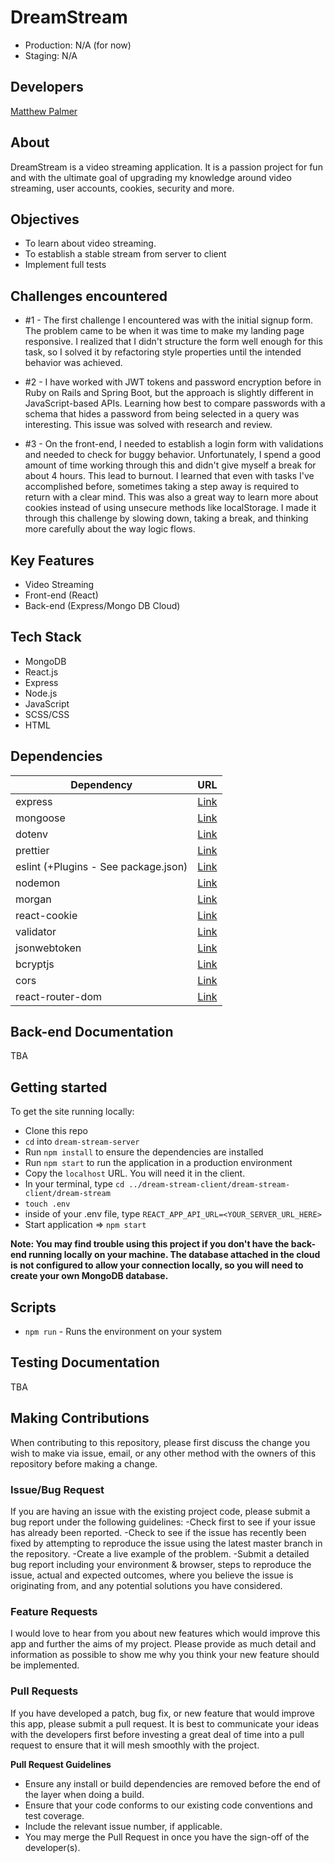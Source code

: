 # DreamStream
- Production: N/A (for now)
- Staging: N/A

## Developers
[Matthew Palmer](https://github.com/matthewpalmer9)

## About
DreamStream is a video streaming application. It is a passion project for fun and with the ultimate goal of upgrading my knowledge around video streaming, user accounts, cookies, security and more.

## Objectives
- To learn about video streaming.
- To establish a stable stream from server to client
- Implement full tests

## Challenges encountered
- #1 - The first challenge I encountered was with the initial signup form. The problem came to be when it was time to make my landing page responsive. I realized that I didn't structure the form well enough for this task, so I solved it by refactoring style properties until the intended behavior was achieved.

- #2 - I have worked with JWT tokens and password encryption before in Ruby on Rails and Spring Boot, but the approach is slightly different in JavaScript-based APIs. Learning how best to compare passwords with a schema that hides a password from being selected in a query was interesting. This issue was solved with research and review.

- #3 - On the front-end, I needed to establish a login form with validations and needed to check for buggy behavior. Unfortunately, I spend a good amount of time working through this and didn't give myself a break for about 4 hours. This lead to burnout. I learned that even with tasks I've accomplished before, sometimes taking a step away is required to return with a clear mind. This was also a great way to learn more about cookies instead of using unsecure methods like localStorage. I made it through this challenge by slowing down, taking a break, and thinking more carefully about the way logic flows.

## Key Features
- Video Streaming
- Front-end (React)
- Back-end (Express/Mongo DB Cloud)

## Tech Stack
- MongoDB 
- React.js
- Express
- Node.js
- JavaScript
- SCSS/CSS
- HTML

## Dependencies 
| Dependency | URL       | 
|------------|-----------|
| express                              | [Link](https://www.jsdelivr.com/package/npm/express)          |
| mongoose                             | [Link](https://www.jsdelivr.com/package/npm/mongoose)         |
| dotenv                               | [Link](https://www.jsdelivr.com/package/npm/dotenv)           |
| prettier                             | [Link](https://www.jsdelivr.com/package/npm/prettier)         |
| eslint (+Plugins - See package.json) | [Link](https://www.jsdelivr.com/package/npm/eslint)           |
| nodemon                              | [Link](https://www.jsdelivr.com/package/npm/nodemon)          |
| morgan                               | [Link](https://www.jsdelivr.com/package/npm/morgan)           |
| react-cookie                         | [Link](https://www.jsdelivr.com/package/npm/react-cookie)     |
| validator                            | [Link](https://www.jsdelivr.com/package/npm/validator)        |
| jsonwebtoken                         | [Link](https://www.jsdelivr.com/package/npm/jsonwebtoken)     |
| bcryptjs                             | [Link](https://www.jsdelivr.com/package/npm/bcryptjs)         |
| cors                                 | [Link](https://www.jsdelivr.com/package/npm/cors)             |
| react-router-dom                     | [Link](https://www.jsdelivr.com/package/npm/react-router-dom) |



## Back-end Documentation
TBA

## Getting started
To get the site running locally:
- Clone this repo
- `cd` into `dream-stream-server`
- Run `npm install` to ensure the dependencies are installed
- Run `npm start` to run the application in a production environment
- Copy the `localhost` URL. You will need it in the client.
- In your terminal, type `cd ../dream-stream-client/dream-stream-client/dream-stream`
- `touch .env`
- inside of your .env file, type `REACT_APP_API_URL=<YOUR_SERVER_URL_HERE>`
- Start application => `npm start`

**Note: You may find trouble using this project if you don't have the back-end running locally on your machine. The database attached in the cloud is not configured to allow your connection locally, so you will need to create your own MongoDB database.**

## Scripts 
- `npm run` - Runs the environment on your system

## Testing Documentation
TBA

## Making Contributions
When contributing to this repository, please first discuss the change you wish to make via issue, email, or any other method with the owners of this repository before making a change.

### Issue/Bug Request
If you are having an issue with the existing project code, please submit a bug report under the following guidelines:
-Check first to see if your issue has already been reported.
-Check to see if the issue has recently been fixed by attempting to reproduce the issue using the latest master branch in the repository.
-Create a live example of the problem.
-Submit a detailed bug report including your environment & browser, steps to reproduce the issue, actual and expected outcomes, where you believe the issue is originating from, and any potential solutions you have considered.

### Feature Requests
I would love to hear from you about new features which would improve this app and further the aims of my project. Please provide as much detail and information as possible to show me why you think your new feature should be implemented.

### Pull Requests
If you have developed a patch, bug fix, or new feature that would improve this app, please submit a pull request. It is best to communicate your ideas with the developers first before investing a great deal of time into a pull request to ensure that it will mesh smoothly with the project.

**Pull Request Guidelines**

- Ensure any install or build dependencies are removed before the end of the layer when doing a build.
- Ensure that your code conforms to our existing code conventions and test coverage.
- Include the relevant issue number, if applicable.
- You may merge the Pull Request in once you have the sign-off of the developer(s).

